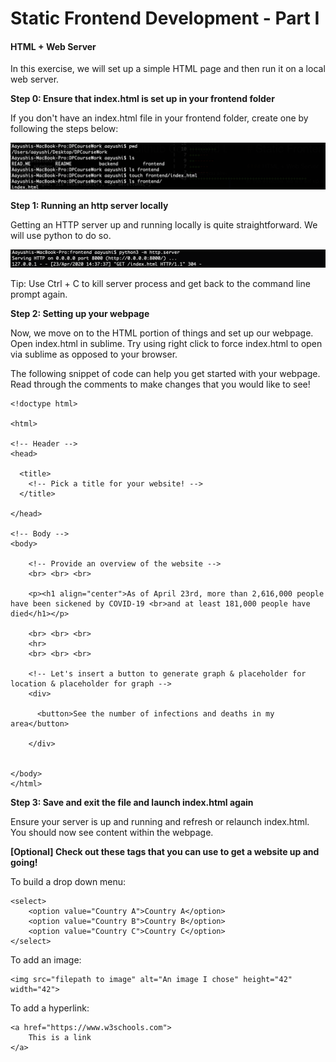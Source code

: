 # Static Frontend Development - Part I 

#### HTML + Web Server

In this exercise, we will set up a simple HTML page and then run it on a local web server.

**Step 0: Ensure that index.html is set up in your frontend folder**

If you don't have an index.html file in your frontend folder, create one by following the steps below:

![create html file](../assets/session2/index.png)

**Step 1: Running an http server locally**

Getting an HTTP server up and running locally is quite straightforward. We will use python to do so.

![start running server](../assets/session2/httpserver.png)

Tip: Use Ctrl + C to kill server process and get back to the command line prompt again.

**Step 2: Setting up your webpage**

Now, we move on to the HTML portion of things and set up our webpage. Open index.html in sublime. Try using right click to force index.html to open via sublime as opposed to your browser.

The following snippet of code can help you get started with your webpage. Read through the comments to make changes that you would like to see!

````
<!doctype html>

<html>

<!-- Header -->
<head>

  <title>
    <!-- Pick a title for your website! -->
  </title>

</head>

<!-- Body -->
<body>

    <!-- Provide an overview of the website -->
    <br> <br> <br>

    <p><h1 align="center">As of April 23rd, more than 2,616,000 people have been sickened by COVID-19 <br>and at least 181,000 people have died</h1></p>

    <br> <br> <br>
    <hr>
    <br> <br> <br>

    <!-- Let's insert a button to generate graph & placeholder for location & placeholder for graph -->
    <div>
      
      <button>See the number of infections and deaths in my area</button>

    </div>
 
  
</body>
</html>

````

**Step 3: Save and exit the file and launch index.html again**

Ensure your server is up and running and refresh or relaunch index.html. You should now see content within the webpage.

**[Optional] Check out these tags that you can use to get a website up and going!**

To build a drop down menu:

````
<select>
    <option value="Country A">Country A</option>
    <option value="Country B">Country B</option>
    <option value="Country C">Country C</option>
</select>    
````

To add an image:

````
<img src="filepath to image" alt="An image I chose" height="42" width="42">
````

To add a hyperlink:

````
<a href="https://www.w3schools.com">
    This is a link 
</a>
````

